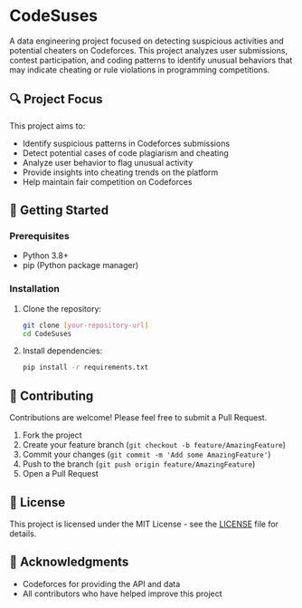 # CodeSuses

A data engineering project focused on detecting suspicious activities and potential cheaters on Codeforces. This project analyzes user submissions, contest participation, and coding patterns to identify unusual behaviors that may indicate cheating or rule violations in programming competitions.

## 🔍 Project Focus

This project aims to:
- Identify suspicious patterns in Codeforces submissions
- Detect potential cases of code plagiarism and cheating
- Analyze user behavior to flag unusual activity
- Provide insights into cheating trends on the platform
- Help maintain fair competition on Codeforces

## 🚀 Getting Started

### Prerequisites

- Python 3.8+
- pip (Python package manager)

### Installation

1. Clone the repository:
   ```bash
   git clone [your-repository-url]
   cd CodeSuses
   ```

2. Install dependencies:
   ```bash
   pip install -r requirements.txt
   ```

## 🤝 Contributing

Contributions are welcome! Please feel free to submit a Pull Request.

1. Fork the project
2. Create your feature branch (`git checkout -b feature/AmazingFeature`)
3. Commit your changes (`git commit -m 'Add some AmazingFeature'`)
4. Push to the branch (`git push origin feature/AmazingFeature`)
5. Open a Pull Request

## 📄 License

This project is licensed under the MIT License - see the [LICENSE](LICENSE) file for details.

## 🙏 Acknowledgments

- Codeforces for providing the API and data
- All contributors who have helped improve this project
